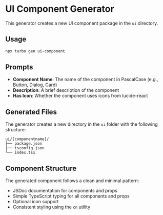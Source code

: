 # UI Component Generator

This generator creates a new UI component package in the `ui` directory.

## Usage

```bash
npx turbo gen ui-component
```

## Prompts

- **Component Name**: The name of the component in PascalCase (e.g., Button, Dialog, Card)
- **Description**: A brief description of the component
- **Has Icon**: Whether the component uses icons from lucide-react

## Generated Files

The generator creates a new directory in the `ui` folder with the following structure:

```
ui/[componentname]/
├── package.json
├── tsconfig.json
└── index.tsx
```

## Component Structure

The generated component follows a clean and minimal pattern:

- JSDoc documentation for components and props
- Simple TypeScript typing for all components and props
- Optional icon support
- Consistent styling using the `cn` utility
